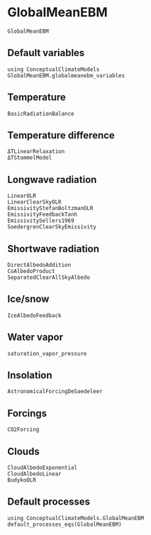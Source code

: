 # GlobalMeanEBM

```@docs
GlobalMeanEBM
```

## Default variables

```@example MAIN
using ConceptualClimateModels
GlobalMeanEBM.globalmeanebm_variables
```

## Temperature

```@docs
BasicRadiationBalance
```

## Temperature difference

```@docs
ΔTLinearRelaxation
ΔTStommelModel
```

## Longwave radiation

```@docs
LinearOLR
LinearClearSkyOLR
EmissivityStefanBoltzmanOLR
EmissivityFeedbackTanh
EmissivitySellers1969
SoedergrenClearSkyEmissivity
```

## Shortwave radiation

```@docs
DirectAlbedoAddition
CoAlbedoProduct
SeparatedClearAllSkyAlbedo
```

## Ice/snow

```@docs
IceAlbedoFeedback
```

## Water vapor

```@docs
saturation_vapor_pressure
```

## Insolation

```@docs
AstronomicalForcingDeSaedeleer
```

## Forcings

```@docs
CO2Forcing
```

## Clouds

```@docs
CloudAlbedoExponential
CloudAlbedoLinear
BudykoOLR
```

## Default processes

```@example MAIN
using ConceptualClimateModels.GlobalMeanEBM
default_processes_eqs(GlobalMeanEBM)
```

